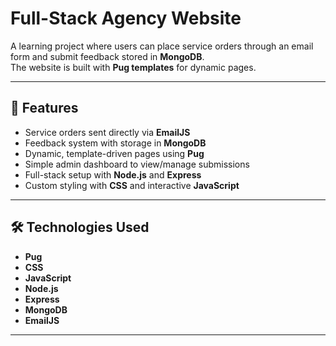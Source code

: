 # Full-Stack Agency Website

A learning project where users can place service orders through an email form and submit feedback stored in **MongoDB**.  
The website is built with **Pug templates** for dynamic pages.

---

## 🚀 Features
- Service orders sent directly via **EmailJS**
- Feedback system with storage in **MongoDB**
- Dynamic, template-driven pages using **Pug**
- Simple admin dashboard to view/manage submissions
- Full-stack setup with **Node.js** and **Express**
- Custom styling with **CSS** and interactive **JavaScript**

---

## 🛠️ Technologies Used
- **Pug**
- **CSS**
- **JavaScript**
- **Node.js**
- **Express**
- **MongoDB**
- **EmailJS**

 
---